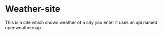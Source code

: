 # Weather-site
This is a cite which shows weather of a city you enter 
it uses an api named openweathermap
